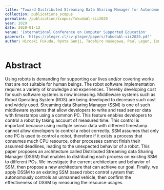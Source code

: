 ```yaml
---
title: "Toward Distributed Streaming Data Sharing Manager for Autonomous Robot Control"
collection: publications_scopus
permalink: /publication/scopus/fukudaAl-sii2020
year: 2020
date: 2020-01-12
venue: 'International Conference on Computer Supported Education'
paperurl: 'https://pleger.cl/cv-pleger/papers/fukudaAl-sii2020.pdf'
author: Hiroaki Fukuda, Ryota Gunji, Tadahiro Hasegawa, Paul Leger, Ismael Figueroa
---
```


# Abstract

Using robots is demanding for supporting our lives and/or covering works that
are not suitable for human beings. The robot software implementation requires a
variety of knowledge and experiences. Thereby developing cost for such software
systems is now increasing. Middleware systems such as Robot Operating System
(ROS) are being developed to decrease such cost and widely used. Streaming data
Sharing Manager (SSM) is one of such middleware systems that allow developers
to write and read sensor data with timestamps using a common PC. This feature
enables developers to control a robot by taking account of measured time. This
control is important because using multiple sensor data with different
timestamp cannot allow developers to control a robot correctly. SSM assumes
that only one PC is used to control a robot, therefore if it exists a process
that consumes much CPU resource, other processes cannot finish their assumed
deadlines, leading to the unexpected behavior of a robot. This paper proposes
an architecture called Distributed Streaming data Sharing Manager (DSSM) that
enables to distributing each process on existing SSM to different PCs. We
investigate the current architecture and behavior of SSM, then propose a new
architecture that can achieve our goal. Finally, we apply DSSM to an existing
SSM based robot control system that autonomously controls an unmanned vehicle,
then confirm the effectiveness of DSSM by measuring the resource usages.